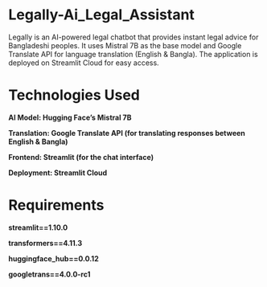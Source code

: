 # Legally-Ai_Legal_Assistant

Legally is an AI-powered legal chatbot that provides instant legal advice for Bangladeshi peoples. It uses Mistral 7B as the base model and Google Translate API for language translation (English & Bangla). The application is deployed on Streamlit Cloud for easy access.

# Technologies Used
**AI Model: Hugging Face’s Mistral 7B**

**Translation: Google Translate API (for translating responses between English & Bangla)**

**Frontend: Streamlit (for the chat interface)**

**Deployment: Streamlit Cloud**

# Requirements
**streamlit==1.10.0**

**transformers==4.11.3**

**huggingface_hub==0.0.12**

**googletrans==4.0.0-rc1**

